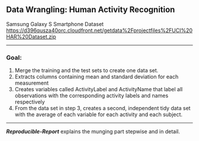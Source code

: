 ## Data Wrangling: Human Activity Recognition

 Samsung Galaxy S Smartphone Dataset
https://d396qusza40orc.cloudfront.net/getdata%2Fprojectfiles%2FUCI%20HAR%20Dataset.zip
***

### Goal:
1. Merge the training and the test sets to create one data set.
2. Extracts columns containing mean and standard deviation for each measurement
3. Creates variables called ActivityLabel and ActivityName that label all observations with the corresponding activity labels and names respectively
4. From the data set in step 3, creates a second, independent tidy data set with the average of each variable for each activity and each subject.

*****

**_Reproducible-Report_** explains the munging part stepwise and in detail.
